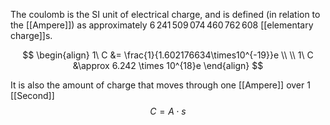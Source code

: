 The coulomb is the SI unit of electrical charge, and is defined (in relation to the [[Ampere]]) as approximately $6\,241\,509\,074\,460\,762\,608$ [[elementary charge]]s.

$$
\begin{align}
1\ C &= \frac{1}{1.602176634\times10^{-19}}e \\
\\
1\ C &\approx 6.242 \times 10^{18}e
\end{align}
$$

It is also the amount of charge that moves through one [[Ampere]] over 1 [[Second]]
$$
C = A \cdot s
$$


